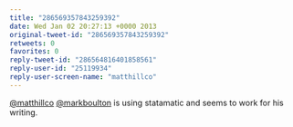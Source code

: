 ```yaml
---
title: "286569357843259392"
date: Wed Jan 02 20:27:13 +0000 2013
original-tweet-id: "286569357843259392"
retweets: 0
favorites: 0
reply-tweet-id: "286564816401858561"
reply-user-id: "25119934"
reply-user-screen-name: "matthillco"
---
```

<a href="https://twitter.com/matthillco">@matthillco</a> <a href="https://twitter.com/markboulton">@markboulton</a> is using statamatic and seems to work for his writing.
